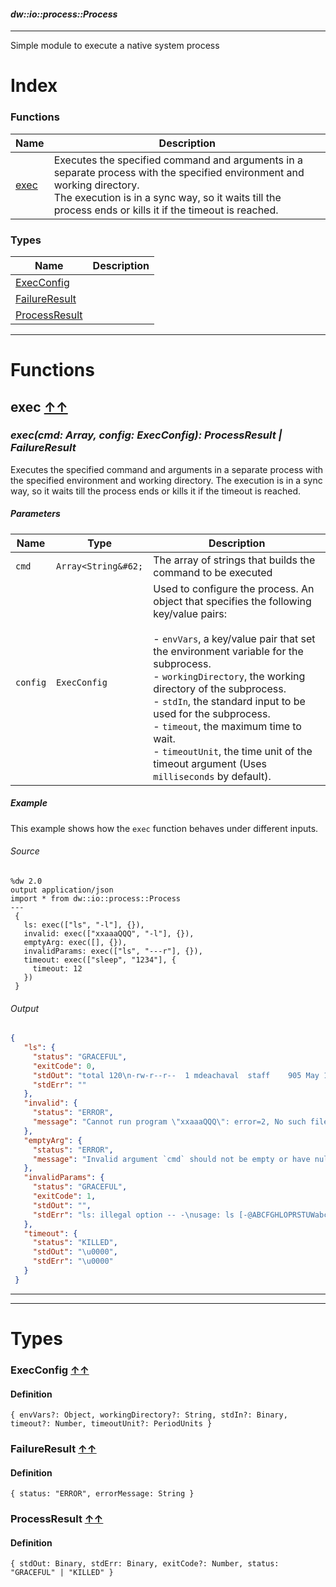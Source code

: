 #### _dw::io::process::Process_
__________________________________________

Simple module to execute a native system process

# Index

### Functions
| Name | Description|
|------|------------|
| [exec](#exec-index ) | Executes the specified command and arguments in a separate process with the specified environment and working directory.<br>The execution is in a sync way, so it waits till the process ends or kills it if the timeout is reached.|




### Types
| Name | Description|
|------|------------|
|[ExecConfig](#execconfig-index ) | |
|[FailureResult](#failureresult-index ) | |
|[ProcessResult](#processresult-index ) | |







__________________________________________


# Functions

## **exec** [↑↑](#index )

### _exec(cmd: Array<String>, config: ExecConfig): ProcessResult | FailureResult_

Executes the specified command and arguments in a separate process with the specified environment and working directory.
The execution is in a sync way, so it waits till the process ends or kills it if the timeout is reached.

##### Parameters

| Name | Type | Description|
|------|------|------------|
| `cmd` | `Array<String&#62;` | The array of strings that builds the command to be executed|
| `config` | `ExecConfig` | Used to configure the process. An object that specifies the following key/value pairs:<br><br>- `envVars`, a key/value pair that set the environment variable for the subprocess.<br>- `workingDirectory`, the working directory of the subprocess.<br>- `stdIn`, the standard input to be used for the subprocess.<br>- `timeout`, the maximum time to wait.<br>- `timeoutUnit`, the time unit of the timeout argument (Uses `milliseconds` by default).|


##### Example

This example shows how the `exec` function behaves under different inputs.

###### Source

```dataweave
%dw 2.0
output application/json
import * from dw::io::process::Process
---
 {
   ls: exec(["ls", "-l"], {}),
   invalid: exec(["xxaaaQQQ", "-l"], {}),
   emptyArg: exec([], {}),
   invalidParams: exec(["ls", "---r"], {}),
   timeout: exec(["sleep", "1234"], {
     timeout: 12
   })
 }
```

###### Output

```json
{
   "ls": {
     "status": "GRACEFUL",
     "exitCode": 0,
     "stdOut": "total 120\n-rw-r--r--  1 mdeachaval  staff    905 May 11  2021 Jenkinsfile\n-rw-r--r--@ 1 \n",
     "stdErr": ""
   },
   "invalid": {
     "status": "ERROR",
     "message": "Cannot run program \"xxaaaQQQ\": error=2, No such file or directory"
   },
   "emptyArg": {
     "status": "ERROR",
     "message": "Invalid argument `cmd` should not be empty or have null values."
   },
   "invalidParams": {
     "status": "GRACEFUL",
     "exitCode": 1,
     "stdOut": "",
     "stdErr": "ls: illegal option -- -\nusage: ls [-@ABCFGHLOPRSTUWabcdefghiklmnopqrstuwx1%] [file ...]\n"
   },
   "timeout": {
     "status": "KILLED",
     "stdOut": "\u0000",
     "stdErr": "\u0000"
   }
 }
```
__________________________________________




__________________________________________

# Types

### **ExecConfig** [↑↑](#index )




#### Definition

```dataweave
{ envVars?: Object, workingDirectory?: String, stdIn?: Binary, timeout?: Number, timeoutUnit?: PeriodUnits }
```


### **FailureResult** [↑↑](#index )




#### Definition

```dataweave
{ status: "ERROR", errorMessage: String }
```


### **ProcessResult** [↑↑](#index )




#### Definition

```dataweave
{ stdOut: Binary, stdErr: Binary, exitCode?: Number, status: "GRACEFUL" | "KILLED" }
```




